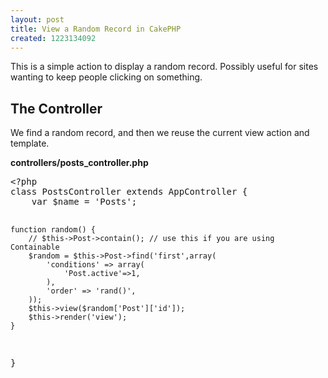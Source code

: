 ```yaml
---
layout: post
title: View a Random Record in CakePHP
created: 1223134092
---
```

<p>This is a simple action to display a random record.  Possibly useful for sites wanting to keep people clicking on something.</p>
<!--break-->
<h2>The Controller</h2>
<p>We find a random record, and then we reuse the current view action and template.</p>
<b>controllers/posts_controller.php</b>
<pre class="brush:php">
&lt;?php
class PostsController extends AppController {
	var $name = 'Posts';

	function random() {
		// $this->Post->contain(); // use this if you are using Containable
		$random = $this->Post->find('first',array(
			'conditions' => array(
				'Post.active'=>1,
			),
			'order' => 'rand()',
		));
		$this->view($random['Post']['id']);
		$this->render('view');
	}
}
</pre>
